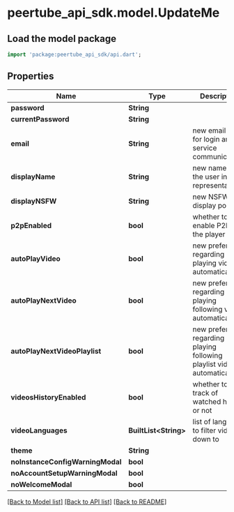 # peertube_api_sdk.model.UpdateMe

## Load the model package
```dart
import 'package:peertube_api_sdk/api.dart';
```

## Properties
Name | Type | Description | Notes
------------ | ------------- | ------------- | -------------
**password** | **String** |  | [optional] 
**currentPassword** | **String** |  | [optional] 
**email** | **String** | new email used for login and service communications | [optional] 
**displayName** | **String** | new name of the user in its representations | [optional] 
**displayNSFW** | **String** | new NSFW display policy | [optional] 
**p2pEnabled** | **bool** | whether to enable P2P in the player or not | [optional] 
**autoPlayVideo** | **bool** | new preference regarding playing videos automatically | [optional] 
**autoPlayNextVideo** | **bool** | new preference regarding playing following videos automatically | [optional] 
**autoPlayNextVideoPlaylist** | **bool** | new preference regarding playing following playlist videos automatically | [optional] 
**videosHistoryEnabled** | **bool** | whether to keep track of watched history or not | [optional] 
**videoLanguages** | **BuiltList&lt;String&gt;** | list of languages to filter videos down to | [optional] 
**theme** | **String** |  | [optional] 
**noInstanceConfigWarningModal** | **bool** |  | [optional] 
**noAccountSetupWarningModal** | **bool** |  | [optional] 
**noWelcomeModal** | **bool** |  | [optional] 

[[Back to Model list]](../README.md#documentation-for-models) [[Back to API list]](../README.md#documentation-for-api-endpoints) [[Back to README]](../README.md)


